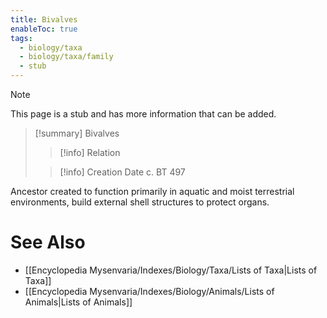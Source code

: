 ```yaml
---
title: Bivalves
enableToc: true
tags:
  - biology/taxa
  - biology/taxa/family
  - stub
---
```


> [!note]
> This page is a stub and has more information that can be added.

> [!summary] Bivalves
> > [!info] Relation
>
> > [!info] Creation Date
> > c. BT 497

Ancestor created to function primarily in aquatic and moist terrestrial environments, build external shell structures to protect organs.

# See Also
- [[Encyclopedia Mysenvaria/Indexes/Biology/Taxa/Lists of Taxa|Lists of Taxa]]
- [[Encyclopedia Mysenvaria/Indexes/Biology/Animals/Lists of Animals|Lists of Animals]]
